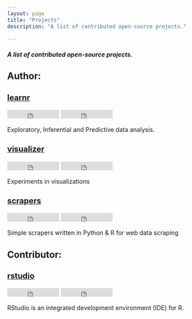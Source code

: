```yaml
---
layout: page
title: "Projects"
description: "A list of contributed open-source projects."

---
```


<h5>A list of contributed open-source projects.</h5>

<h2>Author: </h2>

<div class="row">
    <div class="col-md-3">
      <h3 style="font-size:130%;"><a href="https://github.com/duttashi/learnr" >learnr</a></h3>
      <iframe src="https://ghbtns.com/github-btn.html?user=duttashi&repo=learnr&type=star&count=true&v=2"
      frameborder="0" scrolling="0" width="120px" height="20px"></iframe>
        <iframe src="https://ghbtns.com/github-btn.html?user=duttashi&repo=learnr&type=fork&count=true&v=2"
      frameborder="0" scrolling="0" width="120px" height="20px"></iframe>
      <p style="font-size:100%;"> Exploratory, Inferential and Predictive data analysis. 
      </p>
    </div>

<div class="col-md-3">
      <h3 style="font-size:130%;"><a href="https://github.com/duttashi/visualizer">visualizer</a></h3>
      <iframe src="https://ghbtns.com/github-btn.html?user=duttashi&repo=visualizer&type=star&count=true&v=2"
      frameborder="0" scrolling="0" width="120px" height="20px"></iframe>
        <iframe src="https://ghbtns.com/github-btn.html?user=duttashi&repo=visualizer&type=fork&count=true&v=2"
      frameborder="0" scrolling="0" width="120px" height="20px"></iframe>
      <p style="font-size:100%;"> Experiments in visualizations</p>
    </div>

<div class="col-md-3">
      <h3 style="font-size:130%;"><a href="https://github.com/duttashi/visualizer">scrapers</a></h3>
      <iframe src="https://ghbtns.com/github-btn.html?user=duttashi&repo=scrapers&type=star&count=true&v=2"
      frameborder="0" scrolling="0" width="120px" height="20px"></iframe>
        <iframe src="https://ghbtns.com/github-btn.html?user=duttashi&repo=scrapers&type=fork&count=true&v=2"
      frameborder="0" scrolling="0" width="120px" height="20px"></iframe>
      <p style="font-size:100%;"> Simple scrapers written in Python & R for web data scraping</p>
    </div>
</div>

<h2>Contributor: </h2>

<div class="row">
    <div class="col-md-3">
      <h3 style="font-size:130%;"><a href="https://github.com/rstudio/rstudio" >rstudio</a></h3>
      <iframe src="https://ghbtns.com/github-btn.html?user=rstudio&repo=rstudio&type=star&count=true&v=2"
      frameborder="0" scrolling="0" width="120px" height="20px"></iframe>
        <iframe src="https://ghbtns.com/github-btn.html?user=rstudio&repo=rstudio&type=fork&count=true&v=2"
      frameborder="0" scrolling="0" width="120px" height="20px"></iframe>
      <p style="font-size:100%;"> RStudio is an integrated development environment (IDE) for R. 
      </p>
    </div>